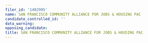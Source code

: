 ```yaml
---
filer_id: '1402995'
name: SAN FRANCISCO COMMUNITY ALLIANCE FOR JOBS & HOUSING PAC
candidate_controlled_id: ''
data_warning: 
opposing_candidate: 
title: SAN FRANCISCO COMMUNITY ALLIANCE FOR JOBS & HOUSING PAC
---
```

